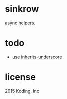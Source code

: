 # sinkrow

async helpers.

# todo

- use [inherits-underscore](https://github.com/tetsuo/inherits-underscore)

# license

2015 Koding, Inc
